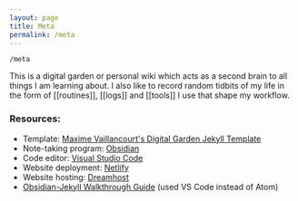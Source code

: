 ```yaml
---
layout: page
title: Meta
permalink: /meta
---
```


`/meta`

This is a digital garden or personal wiki which acts as a second brain to all things I am learning about. I also like to record random tidbits of my life in the form of [[routines]], [[logs]] and [[tools]] I use that shape my workflow. 

### Resources:
- Template: [Maxime Vaillancourt's Digital Garden Jekyll Template](https://github.com/maximevaillancourt/digital-garden-jekyll-template)
- Note-taking program: [Obsidian](https://obsidian.md/)
- Code editor: [Visual Studio Code](https://code.visualstudio.com/) 
- Website deployment: [Netlify](https://www.netlify.com/?utm_medium=paid_search&utm_source=google&utm_campaign=12755510784&utm_term=netlify%20hosting)
- Website hosting: [Dreamhost](https://www.dreamhost.com/)
- [Obsidian-Jekyll Walkthrough Guide](https://refinedmind.co/obsidian-jekyll-workflow) (used VS Code instead of Atom)



<style>
  .wrapper {
    max-width: 58em;
  }
</style>